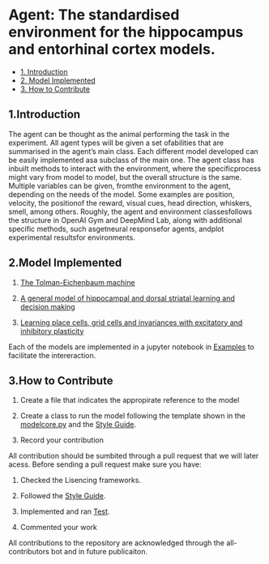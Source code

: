 # Agent: The standardised environment for the hippocampus and entorhinal cortex models.


* [1. Introduction](#1-Introduction)
* [2. Model Implemented  ](#2-ModelImplemented )
* [3. How to Contribute](#5-HowtoContribute)

## 1.Introduction

The agent can be thought as the animal performing the task in the experiment.  All agent types will be given a set ofabilities that are summarised in the agent’s main class.  Each different model developed can be easily implemented asa subclass of the main one.  The agent class has inbuilt methods to interact with the environment, where the specificprocess might vary from model to model, but the overall structure is the same.  Multiple variables can be given, fromthe environment to the agent, depending on the needs of the model. Some examples are position, velocity, the positionof the reward, visual cues, head direction, whiskers, smell, among others.  Roughly, the agent and environment classesfollows the structure in OpenAI Gym and DeepMind Lab, along with additional specific methods, such asgetneural responsefor agents, andplot experimental resultsfor environments.


## 2.Model Implemented 

  1. [The Tolman-Eichenbaum machine](https://github.com/ClementineDomine/EHC_model_comparison/blob/main/sehec/models/TEM)
  
 
  2. [A general model of hippocampal and dorsal striatal learning and decision making](https://github.com/ClementineDomine/EHC_model_comparison/blob/main/sehec/models/SRKim.py)

  4. [Learning place cells, grid cells and invariances with excitatory and inhibitory plasticity](https://github.com/ClementineDomine/EHC_model_comparison/blob/main/sehec/models/weber_and_sprekeler.py)

Each of the models are implemented in a jupyter notebook in  [Examples](https://github.com/ClementineDomine/EHC_model_comparison/tree/main/examples) to facilitate the intereraction.

## 3.How to Contribute

  1. Create a file that indicates the appropirate reference to the model

  2. Create a class to run the model following the template shown in the [modelcore.py](https://github.com/ClementineDomine/EHC_model_comparison/blob/main/models/core.py) and the [Style Guide](https://github.com/ClementineDomine/EHC_model_comparison/tree/main/Documents).
  
  3. Record your contribution

All contribution should be sumbited through a pull request that we will later acess. 
Before sending a pull request make sure you have:
1. Checked the Lisencing frameworks. 

2. Followed the [Style Guide](https://github.com/ClementineDomine/EHC_model_comparison/tree/main/Documents).

3. Implemented and ran [Test](https://github.com/ClementineDomine/EHC_model_comparison/tree/main/sehec/test).

4. Commented your work 
        
All contributions to the repository are acknowledged through the all-contributors bot and in future publicaiton.


